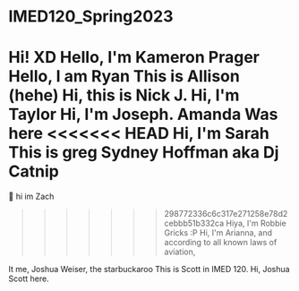 # IMED120_Spring2023
Hi! XD
Hello, I'm Kameron Prager
Hello, I am Ryan
This is Allison (hehe)
Hi, this is Nick J.
Hi, I'm Taylor
Hi, I'm Joseph. 
Amanda Was here
<<<<<<< HEAD
Hi, I'm Sarah
This is greg
Sydney Hoffman aka Dj Catnip
=======
🤭 hi im Zach
>>>>>>> 298772336c6c317e271258e78d2cebbb51b332ca
Hiya, I'm Robbie Gricks :P
Hi, I'm Arianna, and according to all known laws
of aviation,



It me, Joshua Weiser, the starbuckaroo
This is Scott in IMED 120.
Hi, Joshua Scott here.
